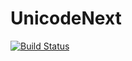 # UnicodeNext

[![Build Status](https://github.com/c42f/UnicodeNext.jl/actions/workflows/CI.yml/badge.svg?branch=main)](https://github.com/c42f/UnicodeNext.jl/actions/workflows/CI.yml?query=branch%3Amain)
